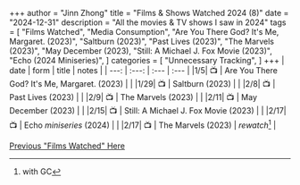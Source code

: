 +++
author = "Jinn Zhong"
title = "Films & Shows Watched 2024 (8)"
date = "2024-12-31"
description = "All the movies & TV shows I saw in 2024"
tags = [
    "Films Watched",
    "Media Consumption",
    "Are You There God? It's Me, Margaret. (2023)",
    "Saltburn (2023)",
    "Past Lives (2023)",
    "The Marvels (2023)",
    "May December (2023),
    "Still: A Michael J. Fox Movie (2023)",
    "Echo (2024 Miniseries)",
]
categories = [
    "Unnecessary Tracking",
]
+++
| date | form | title | notes |
| ---: | :---: | :--- | :--- |
|1/5| :tv: | Are You There God? It's Me, Margaret. (2023) | |
|1/29| :tv: | Saltburn (2023) | |
|2/8| :tv: | Past Lives (2023) | |
|2/9| :tv: | The Marvels (2023) | |
|2/11| :tv: | May December (2023) | | 
|2/15| :tv: | Still: A Michael J. Fox Movie (2023) | |
|2/17| :tv: | Echo _miniseries_ (2024) | |
|2/17| :tv: | The Marvels (2023) | _rewatch_[^1] |


[Previous "Films Watched" Here](https://journal.jinnzhong.com/tags/films-watched/)

[^1]: with GC

